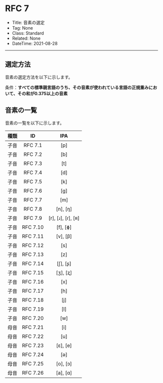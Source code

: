 # RFC 7

- Title: 音素の選定
- Tag: None
- Class: Standard
- Related: None
- DateTime: 2021-08-28

---

## 選定方法

音素の選定方法を以下に示します。

条件：**すべての標準親言語のうち、その音素が使われている言語の正規重みにおいて、その和が0.375以上の音素**

## 音素の一覧

音素の一覧を以下に示します。

| 種類  |    ID    |        IPA         |
| :---: | :------: | :----------------: |
| 子音  | RFC 7.1  |        [p]         |
| 子音  | RFC 7.2  |        [b]         |
| 子音  | RFC 7.3  |        [t]         |
| 子音  | RFC 7.4  |        [d]         |
| 子音  | RFC 7.5  |        [k]         |
| 子音  | RFC 7.6  |        [g]         |
| 子音  | RFC 7.7  |        [m]         |
| 子音  | RFC 7.8  |      [n], [ŋ]      |
| 子音  | RFC 7.9  | [r], [ɹ], [ɾ], [ʀ] |
| 子音  | RFC 7.10 |      [f], [ɸ]      |
| 子音  | RFC 7.11 |      [v], [β]      |
| 子音  | RFC 7.12 |        [s]         |
| 子音  | RFC 7.13 |        [z]         |
| 子音  | RFC 7.14 |      [ʃ], [ʂ]      |
| 子音  | RFC 7.15 |      [ʒ], [ʐ]      |
| 子音  | RFC 7.16 |        [x]         |
| 子音  | RFC 7.17 |        [h]         |
| 子音  | RFC 7.18 |        [j]         |
| 子音  | RFC 7.19 |        [l]         |
| 子音  | RFC 7.20 |        [w]         |
| 母音  | RFC 7.21 |        [i]         |
| 母音  | RFC 7.22 |        [u]         |
| 母音  | RFC 7.23 |      [ɛ], [e]      |
| 母音  | RFC 7.24 |        [ə]         |
| 母音  | RFC 7.25 |      [o], [ɔ]      |
| 母音  | RFC 7.26 |      [a], [ɑ]      |

